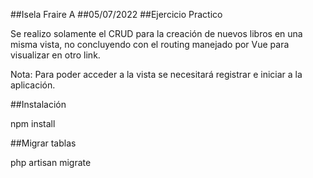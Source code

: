 ##Isela Fraire A
##05/07/2022
##Ejercicio Practico

Se realizo solamente el CRUD para la creación de nuevos libros en una misma vista, no concluyendo con el routing manejado por Vue para visualizar en otro link.

Nota: Para poder acceder a la vista se necesitará registrar e iniciar a la aplicación.

##Instalación

npm install

##Migrar tablas

php artisan migrate


